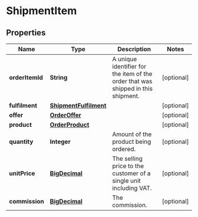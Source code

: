 # ShipmentItem

## Properties

 Name            | Type                                            | Description                                                                      | Notes      
-----------------|-------------------------------------------------|----------------------------------------------------------------------------------|------------
 **orderItemId** | **String**                                      | A unique identifier for the item of the order that was shipped in this shipment. | [optional] 
 **fulfilment**  | [**ShipmentFulfilment**](ShipmentFulfilment.md) |                                                                                  | [optional] 
 **offer**       | [**OrderOffer**](OrderOffer.md)                 |                                                                                  | [optional] 
 **product**     | [**OrderProduct**](OrderProduct.md)             |                                                                                  | [optional] 
 **quantity**    | **Integer**                                     | Amount of the product being ordered.                                             | [optional] 
 **unitPrice**   | [**BigDecimal**](BigDecimal.md)                 | The selling price to the customer of a single unit including VAT.                | [optional] 
 **commission**  | [**BigDecimal**](BigDecimal.md)                 | The commission.                                                                  | [optional] 



